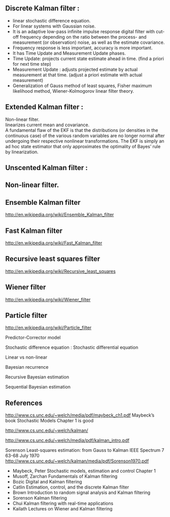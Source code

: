 

## Discrete Kalman filter : 

* linear stochastic difference equation.  
* For linear systems with Gaussian noise.  
* It is an adaptive low-pass infinite impulse response digital filter with cut-off frequency depending on the ratio between the process- and measurement (or observation) noise, as well as the estimate covariance.  
* Frequency response is less important, accuracy is more important.
* It has Time Update and Measurement Update phases.
* Time Update: projects current state estimate ahead in time. (find a priori for next time step)
* Measurement Update : adjusts projected estimate by actual measurement at that time. (adjust a priori estimate with actual measurement)
* Generalization of Gauss method of least squares, Fisher maximum likelihood method,  Wiener-Kolmogorov linear filter theory.

## Extended Kalman filter : 

Non-linear filter.  
linearizes current mean and covariance.  
A fundamental flaw of the EKF is that the distributions (or densities in the continuous case) of the various random variables are no longer normal after undergoing their respective nonlinear transformations. 
The EKF is simply an ad hoc state estimator that only approximates the optimality of Bayes’ rule by linearization.

## Unscented Kalman filter : 

## Non-linear filter.

## Ensemble Kalman filter
http://en.wikipedia.org/wiki/Ensemble_Kalman_filter

## Fast Kalman filter
http://en.wikipedia.org/wiki/Fast_Kalman_filter

## Recursive least squares filter
http://en.wikipedia.org/wiki/Recursive_least_squares

## Wiener filter
http://en.wikipedia.org/wiki/Wiener_filter

## Particle filter
http://en.wikipedia.org/wiki/Particle_filter

Predictor-Corrector model

Stochastic difference equation : Stochastic differential equation

Linear vs non-linear

Bayesian recurrence

Recursive Bayesian estimation

Sequential Bayesian estimation

## References

http://www.cs.unc.edu/~welch/media/pdf/maybeck_ch1.pdf
Maybeck’s book Stochastic Models Chapter 1 is good

http://www.cs.unc.edu/~welch/kalman/

http://www.cs.unc.edu/~welch/media/pdf/kalman_intro.pdf

Sorenson Least-squares estimation: from Gauss to Kalman  IEEE Spectrum 7 63-68 July 1970  
http://www.cs.unc.edu/~welch/kalman/media/pdf/Sorenson1970.pdf

* Maybeck, Peter Stochastic models, estimation and control Chapter 1
* Musoff, Zarchan Fundamentals of Kalman filtering
* Bozic Digital and Kalman filtering
* Catlin Estimation, control, and the discrete Kalman filter
* Brown Introduction to random signal analysis and Kalman filtering
* Sorenson Kalman filtering
* Chui Kalman filtering with real-time applications
* Kailath Lectures on Wiener and Kalman filtering

